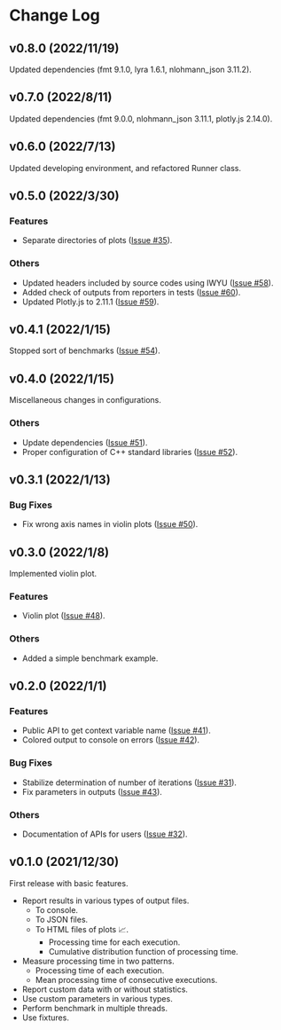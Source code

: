 # Change Log

## v0.8.0 (2022/11/19)

Updated dependencies (fmt 9.1.0, lyra 1.6.1, nlohmann_json 3.11.2).

## v0.7.0 (2022/8/11)

Updated dependencies (fmt 9.0.0, nlohmann_json 3.11.1, plotly.js 2.14.0).

## v0.6.0 (2022/7/13)

Updated developing environment, and refactored Runner class.

## v0.5.0 (2022/3/30)

### Features

- Separate directories of plots ([Issue #35](https://gitlab.com/MusicScience37/cpp-stat-bench/-/issues/35)).

### Others

- Updated headers included by source codes using IWYU ([Issue #58](https://gitlab.com/MusicScience37/cpp-stat-bench/-/issues/58)).
- Added check of outputs from reporters in tests ([Issue #60](https://gitlab.com/MusicScience37/cpp-stat-bench/-/issues/60)).
- Updated Plotly.js to 2.11.1 ([Issue #59](https://gitlab.com/MusicScience37/cpp-stat-bench/-/issues/59)).

## v0.4.1 (2022/1/15)

Stopped sort of benchmarks ([Issue #54](https://gitlab.com/MusicScience37/cpp-stat-bench/-/issues/54)).

## v0.4.0 (2022/1/15)

Miscellaneous changes in configurations.

### Others

- Update dependencies ([Issue #51](https://gitlab.com/MusicScience37/cpp-stat-bench/-/issues/51)).
- Proper configuration of C++ standard libraries ([Issue #52](https://gitlab.com/MusicScience37/cpp-stat-bench/-/issues/52)).

## v0.3.1 (2022/1/13)

### Bug Fixes

- Fix wrong axis names in violin plots ([Issue #50](https://gitlab.com/MusicScience37/cpp-stat-bench/-/issues/50)).

## v0.3.0 (2022/1/8)

Implemented violin plot.

### Features

- Violin plot ([Issue #48](https://gitlab.com/MusicScience37/cpp-stat-bench/-/issues/48)).

### Others

- Added a simple benchmark example.

## v0.2.0 (2022/1/1)

### Features

- Public API to get context variable name ([Issue #41](https://gitlab.com/MusicScience37/cpp-stat-bench/-/issues/41)).
- Colored output to console on errors ([Issue #42](https://gitlab.com/MusicScience37/cpp-stat-bench/-/issues/42)).

### Bug Fixes

- Stabilize determination of number of iterations ([Issue #31](https://gitlab.com/MusicScience37/cpp-stat-bench/-/issues/31)).
- Fix parameters in outputs ([Issue #43](https://gitlab.com/MusicScience37/cpp-stat-bench/-/issues/43)).

### Others

- Documentation of APIs for users ([Issue #32](https://gitlab.com/MusicScience37/cpp-stat-bench/-/issues/32)).

## v0.1.0 (2021/12/30)

First release with basic features.

- Report results in various types of output files.
  - To console.
  - To JSON files.
  - To HTML files of plots 📈.
    - Processing time for each execution.
    - Cumulative distribution function of processing time.
- Measure processing time in two patterns.
  - Processing time of each execution.
  - Mean processing time of consecutive executions.
- Report custom data with or without statistics.
- Use custom parameters in various types.
- Perform benchmark in multiple threads.
- Use fixtures.
